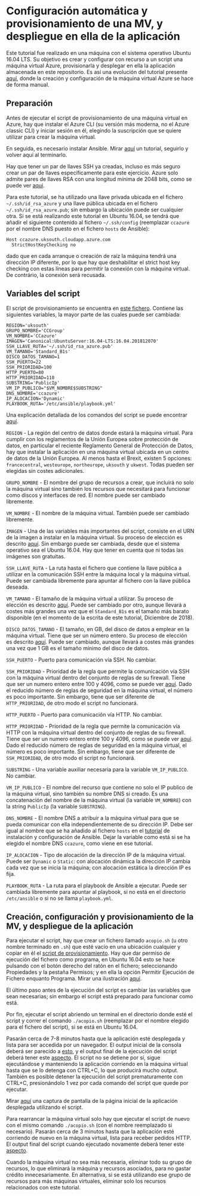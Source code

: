 # Configuración automática y provisionamiento de una MV, y despliegue en ella de la aplicación

Este tutorial fue realizado en una máquina con el sistema operativo Ubuntu 16.04 LTS. Su objetivo es crear y configurar con recurso a un script una máquina virtual Azure, provisionarla y desplegar en ella la aplicación almacenada en este repositorio. Es así una evolución del tutorial presente [aquí](https://github.com/migueldgoncalves/CCproj_1819/blob/master/docs/provisionamiento_manual.md), donde la creación y configuración de la máquina virtual Azure se hace de forma manual.

## Preparación

Antes de ejecutar el script de provisionamiento de una máquina virtual en Azure, hay que instalar el Azure CLI (su versión más moderna, no el Azure classic CLI) y iniciar sesión en él, elegindo la suscripción que se quiere utilizar para crear la máquina virtual.

En seguida, es necesario instalar Ansible. Mirar [aquí](https://github.com/migueldgoncalves/CCproj_1819/blob/master/docs/provisionamiento_manual.md#instalaci%C3%B3n-y-configuraci%C3%B3n-de-ansible) un tutorial, seguirlo y volver aquí al terminarlo.

Hay que tener un par de llaves SSH ya creadas, incluso es más seguro crear un par de llaves específicamente para este ejercicio. Azure solo admite pares de llaves RSA con una longitud mínima de 2048 bits, como se puede ver [aquí](https://docs.microsoft.com/es-es/azure/virtual-machines/linux/mac-create-ssh-keys#supported-ssh-key-formats).

Para este tutorial, se ha utilizado una llave privada ubicada en el fichero `~/.ssh/id_rsa_azure` y una llave pública ubicada en el fichero `~/.ssh/id_rsa_azure.pub`; sin embargo la ubicación puede ser cualquier otra. Si se está realizando este tutorial en Ubuntu 16.04, se tendrá que añadir el siguiente contenido al fichero `~/.ssh/config` (reemplazar `ccazure` por el nombre DNS puesto en el fichero `hosts` de Ansible):

```
Host ccazure.uksouth.cloudapp.azure.com
  StrictHostKeyChecking no
```

dado que en cada arranque o creación de raíz la máquina tendrá una dirección IP diferente, por lo que hay que deshabilitar el strict host key checking con estas líneas para permitir la conexión con la máquina virtual. De contrário, la conexión será recusada.

## Variables del script

El script de provisionamiento se encuentra en [este fichero](https://github.com/migueldgoncalves/CCproj_1819/blob/master/acopio.sh). Contiene las siguientes variables, la mayor parte de las cuales puede ser cambiada:

```
REGION='uksouth'
GRUPO_NOMBRE='CCGroup'
VM_NOMBRE='CCazure'
IMAGEN='Canonical:UbuntuServer:16.04-LTS:16.04.201812070'
SSH_LLAVE_RUTA='~/.ssh/id_rsa_azure.pub'
VM_TAMANO='Standard_B1s'
DISCO_DATOS_TAMANO=1
SSH_PUERTO=22
SSH_PRIORIDAD=100
HTTP_PUERTO=80
HTTP_PRIORIDAD=110
SUBSTRING='PublicIp'
VM_IP_PUBLICO="$VM_NOMBRE$SUBSTRING"
DNS_NOMBRE='ccazure'
IP_ALOCACION='Dynamic'
PLAYBOOK_RUTA='/etc/ansible/playbook.yml'
```

Una explicación detallada de los comandos del script se puede encontrar [aquí](https://github.com/migueldgoncalves/CCproj_1819/blob/master/docs/script_azure_cli.md).

`REGION` - La región del centro de datos donde estará la máquina virtual. Para cumplir con los reglamentos de la Unión Europea sobre protección de datos, en particular el reciente Reglamento General de Protección de Datos, hay que instalar la aplicación en una máquina virtual ubicada en un centro de datos de la Unión Europea. Al menos hasta el Brexit, existen 5 opciones: `francecentral`, `westeurope`, `northeurope`, `uksouth` y `ukwest`. Todas pueden ser elegidas sin costes adicionales.

`GRUPO_NOMBRE` - El nombre del grupo de recursos a crear, que incluirá no solo la máquina virtual sino también los recursos que necesitará para funcionar como discos y interfaces de red. El nombre puede ser cambiado libremente.

`VM_NOMBRE` - El nombre de la máquina virtual. También puede ser cambiado libremente.

`IMAGEN` - Una de las variables más importantes del script, consiste en el URN de la imagen a instalar en la máquina virtual. Su proceso de elección es descrito [aquí](https://github.com/migueldgoncalves/CCproj_1819/blob/master/docs/justificacion_hito4.md#imagen). Sin embargo puede ser cambiada, desde que el sistema operativo sea el Ubuntu 16.04. Hay que tener en cuenta que ni todas las imágenes son gratuitas.

`SSH_LLAVE_RUTA` - La ruta hasta el fichero que contiene la llave pública a utilizar en la comunicación SSH entre la máquina local y la máquina virtual. Puede ser cambiada libremente para apuntar al fichero con la llave pública deseada.

`VM_TAMANO` - El tamaño de la máquina virtual a utilizar. Su proceso de elección es descrito [aquí](https://github.com/migueldgoncalves/CCproj_1819/blob/master/docs/justificacion_hito4.md#tama%C3%B1o-de-la-m%C3%A1quina-virtual). Puede ser cambiado por otro, aunque llevará a costes más grandes una vez que el `Standard_B1s` es el tamaño más barato disponible (en el momento de la escrita de este tutorial, Diciembre de 2018).

`DISCO_DATOS_TAMANO` - El tamaño, en GB, del disco de datos a emplear en la máquina virtual. Tiene que ser un número entero. Su proceso de elección es descrito [aquí](https://github.com/migueldgoncalves/CCproj_1819/blob/master/docs/justificacion_hito4.md#tama%C3%B1o-del-disco-de-datos). Puede ser cambiado, aunque llevará a costes más grandes una vez que 1 GB es el tamaño mínimo del disco de datos.

`SSH_PUERTO` - Puerto para comunicación vía SSH. No cambiar.

`SSH_PRIORIDAD` - Prioridad de la regla que permite la comunicación vía SSH con la máquina virtual dentro del conjunto de reglas de su firewall. Tiene que ser un numero entero entre 100 y 4096, como se puede ver [aquí](https://docs.microsoft.com/en-us/azure/virtual-network/security-overview#security-rules). Dado el reducido número de reglas de seguridad en la máquina virtual, el número es poco importante. Sin embargo, tiene que ser diferente de `HTTP_PRIORIDAD`, de otro modo el script no funcionará.

`HTTP_PUERTO` - Puerto para comunicación vía HTTP. No cambiar.

`HTTP_PRIORIDAD` - Prioridad de la regla que permite la comunicación vía HTTP con la máquina virtual dentro del conjunto de reglas de su firewall. Tiene que ser un numero entero entre 100 y 4096, como se puede ver [aquí](https://docs.microsoft.com/en-us/azure/virtual-network/security-overview#security-rules). Dado el reducido número de reglas de seguridad en la máquina virtual, el número es poco importante. Sin embargo, tiene que ser diferente de `SSH_PRIORIDAD`, de otro modo el script no funcionará.

`SUBSTRING` - Una variable auxiliar necesaria para la variable `VM_IP_PUBLICO`. No cambiar.

`VM_IP_PUBLICO` - El nombre del recurso que contiene no solo el IP publico de la máquina virtual, sino también su nombre DNS si creado. Es una concatenación del nombre de la máquina virtual (la variable `VM_NOMBRE`) con la string `PublicIp` (la variable `SUBSTRING`).

`DNS_NOMBRE` - El nombre DNS a atribuir a la máquina virtual para que se pueda comunicar con ella independientemente de su dirección IP. Debe ser igual al nombre que se ha añadido al fichero `hosts` en el [tutorial](https://github.com/migueldgoncalves/CCproj_1819/blob/master/docs/provisionamiento_manual.md#instalaci%C3%B3n-y-configuraci%C3%B3n-de-ansible) de instalación y configuración de Ansible. Dejar la variable como está si se ha elegido el nombre DNS `ccazure`, como viene en ese tutorial.

`IP_ALOCACION` - Tipo de alocación de la dirección IP de la máquina virtual. Puede ser `Dynamic` o `Static`: con alocación dinámica la dirección IP cambia cada vez que se inicia la máquina; con alocación estática la dirección IP es fija.

`PLAYBOOK_RUTA` - La ruta para el playbook de Ansible a ejecutar. Puede ser cambiada libremente para apuntar al playbook, si no está en el directorio `/etc/ansible` o si no se llama `playbook.yml`.

## Creación, configuración y provisionamiento de la MV, y despliegue de la aplicación

Para ejecutar el script, hay que crear un fichero llamado `acopio.sh` (u otro nombre terminado en `.sh`) que esté vacío en una ubicación cualquier y copiar en él el [script de provisionamiento](https://github.com/migueldgoncalves/CCproj_1819/blob/master/acopio.sh). Hay que dar permiso de ejecución del fichero como programa, en Ubuntu 16.04 esto se hace pulsando con el botón derecho del ratón en el fichero; seleccionando Propiedades y la pestaña Permisos; y en ella la opción Permitir Ejecución de Fichero enquanto Programa. Mirar una ilustración [aquí](https://github.com/migueldgoncalves/CCproj_1819/blob/master/docs/Automatizacion/Script_permisos.png).

El último paso antes de la ejecución del script es cambiar las variables que sean necesarias; sin embargo el script está preparado para funcionar como está.

Por fin, ejecutar el script abriendo un terminal en el directorio donde esté el script y correr el comando `./acopio.sh` (reemplazar por el nombre elegido para el fichero del script), si se está en Ubuntu 16.04.

Pasarán cerca de 7-8 minutos hasta que la aplicación esté desplegada y lista para ser accedida por un navegador. El output inicial de la consola deberá ser parecido a [esto](https://github.com/migueldgoncalves/CCproj_1819/blob/master/docs/Automatizacion/Script_inicio.png), y el output final de la ejecución del script deberá tener este [aspecto](https://github.com/migueldgoncalves/CCproj_1819/blob/master/docs/Automatizacion/Script_fin.png). El script no se detiene por sí, sigue ejecutándose y manteniendo la aplicación corriendo en la máquina virtual hasta que se lo detenga con CTRL+C, lo que producirá mucho output. También es posible detener la ejecución del script prematuramente con CTRL+C, presionándolo 1 vez por cada comando del script que quede por ejecutar.

Mirar [aquí](https://github.com/migueldgoncalves/CCproj_1819/blob/master/docs/Automatizacion/aplicacion.png) una captura de pantalla de la página inicial de la aplicación desplegada utilizando el script.

Para rearrancar la máquina virtual solo hay que ejecutar el script de nuevo con el mismo comando `./acopio.sh` (con el nombre reemplazado si necesario). Pasarán cerca de 3 minutos hasta que la aplicación esté corriendo de nuevo en la máquina virtual, lista para receber pedidos HTTP. El output final del script cuando ejecutado novamente deberá tener este [aspecto](https://github.com/migueldgoncalves/CCproj_1819/blob/master/docs/Automatizacion/Script_reejecucion.png).

Cuando la máquina virtual no sea más necesaria, eliminar todo su grupo de recursos, lo que eliminará la máquina y recursos asociados, para no gastar crédito innecesariamente. En alternativa, si se está utilizando ese grupo de recursos para más máquinas virtuales, eliminar solo los recursos relacionados con este tutorial.
